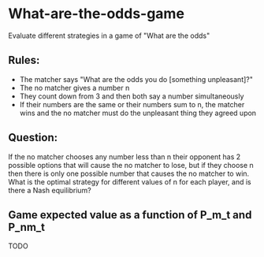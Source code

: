 # What-are-the-odds-game
Evaluate different strategies in a game of "What are the odds"

## Rules:
* The matcher says "What are the odds you do [something unpleasant]?"  
* The no matcher gives a number n  
* They count down from 3 and then both say a number simultaneously  
* If their numbers are the same or their numbers sum to n, the matcher wins and the no matcher must do the unpleasant thing they agreed upon  

## Question:
If the no matcher chooses any number less than n their opponent has 2 possible options that will cause the no matcher to lose, but if they choose n then there is only one possible number that causes the no matcher to win. What is the optimal strategy for different values of n for each player, and is there a Nash equilibrium?


## Game expected value as a function of P_m_t and P_nm_t
TODO  

